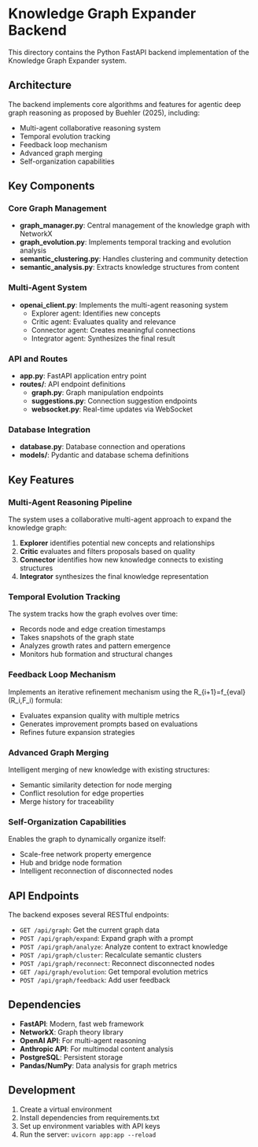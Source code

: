 # Knowledge Graph Expander Backend

This directory contains the Python FastAPI backend implementation of the Knowledge Graph Expander system.

## Architecture

The backend implements core algorithms and features for agentic deep graph reasoning as proposed by Buehler (2025), including:

- Multi-agent collaborative reasoning system
- Temporal evolution tracking
- Feedback loop mechanism
- Advanced graph merging
- Self-organization capabilities

## Key Components

### Core Graph Management
- **graph_manager.py**: Central management of the knowledge graph with NetworkX
- **graph_evolution.py**: Implements temporal tracking and evolution analysis
- **semantic_clustering.py**: Handles clustering and community detection
- **semantic_analysis.py**: Extracts knowledge structures from content

### Multi-Agent System
- **openai_client.py**: Implements the multi-agent reasoning system
  - Explorer agent: Identifies new concepts
  - Critic agent: Evaluates quality and relevance
  - Connector agent: Creates meaningful connections
  - Integrator agent: Synthesizes the final result

### API and Routes
- **app.py**: FastAPI application entry point
- **routes/**: API endpoint definitions
  - **graph.py**: Graph manipulation endpoints
  - **suggestions.py**: Connection suggestion endpoints
  - **websocket.py**: Real-time updates via WebSocket

### Database Integration
- **database.py**: Database connection and operations
- **models/**: Pydantic and database schema definitions

## Key Features

### Multi-Agent Reasoning Pipeline

The system uses a collaborative multi-agent approach to expand the knowledge graph:

1. **Explorer** identifies potential new concepts and relationships
2. **Critic** evaluates and filters proposals based on quality
3. **Connector** identifies how new knowledge connects to existing structures
4. **Integrator** synthesizes the final knowledge representation

### Temporal Evolution Tracking

The system tracks how the graph evolves over time:

- Records node and edge creation timestamps
- Takes snapshots of the graph state
- Analyzes growth rates and pattern emergence
- Monitors hub formation and structural changes

### Feedback Loop Mechanism

Implements an iterative refinement mechanism using the R_{i+1}=f_{eval}(R_i,F_i) formula:

- Evaluates expansion quality with multiple metrics
- Generates improvement prompts based on evaluations
- Refines future expansion strategies

### Advanced Graph Merging

Intelligent merging of new knowledge with existing structures:

- Semantic similarity detection for node merging
- Conflict resolution for edge properties
- Merge history for traceability

### Self-Organization Capabilities

Enables the graph to dynamically organize itself:

- Scale-free network property emergence
- Hub and bridge node formation
- Intelligent reconnection of disconnected nodes

## API Endpoints

The backend exposes several RESTful endpoints:

- `GET /api/graph`: Get the current graph data
- `POST /api/graph/expand`: Expand graph with a prompt
- `POST /api/graph/analyze`: Analyze content to extract knowledge
- `POST /api/graph/cluster`: Recalculate semantic clusters
- `POST /api/graph/reconnect`: Reconnect disconnected nodes
- `GET /api/graph/evolution`: Get temporal evolution metrics
- `POST /api/graph/feedback`: Add user feedback

## Dependencies

- **FastAPI**: Modern, fast web framework
- **NetworkX**: Graph theory library
- **OpenAI API**: For multi-agent reasoning
- **Anthropic API**: For multimodal content analysis
- **PostgreSQL**: Persistent storage
- **Pandas/NumPy**: Data analysis for graph metrics

## Development

1. Create a virtual environment
2. Install dependencies from requirements.txt
3. Set up environment variables with API keys
4. Run the server: `uvicorn app:app --reload`